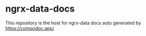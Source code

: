 # ngrx-data-docs
This repository is the host for ngrx-data docs auto generated by https://compodoc.app/
